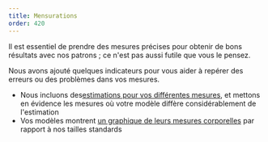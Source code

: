 ```yaml
---
title: Mensurations
order: 420
---
```


Il est essentiel de prendre des mesures précises pour obtenir de bons résultats avec nos patrons ; ce n'est pas aussi futile que vous le pensez.

Nous avons ajouté quelques indicateurs pour vous aider à repérer des erreurs ou des problèmes dans vos mesures.

 - Nous incluons des[estimations pour vos différentes mesures][2], et mettons en évidence les mesures où votre modèle diffère considérablement de l'estimation
 - Vos modèles montrent [un graphique de leurs mesures corporelles][2] par rapport à nos tailles standards

[2]: /docs/guide/measurements/graph/
[2]: /docs/guide/measurements/graph/
